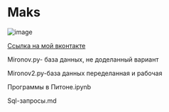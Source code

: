 # Maks
![image](https://user-images.githubusercontent.com/114468719/192454203-f25eed71-a912-4204-ba8f-6ccc8b2deb82.png)

[Ссылка на мой вконтакте](https://vk.com/id316641125)

Mironov.py- база данных, не доделанный вариант

Mironov2.py-база данных переделанная и рабочая

Программы в Питоне.ipynb

Sql-запросы.md
